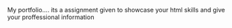 My portfolio....
its a assignment given to showcase your html skills and give your proffessional information

